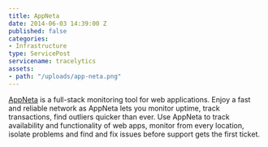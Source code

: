 ```yaml
---
title: AppNeta
date: 2014-06-03 14:39:00 Z
published: false
categories:
- Infrastructure
type: ServicePost
servicename: tracelytics
assets:
- path: "/uploads/app-neta.png"
---
```


[AppNeta](http://www.appneta.com/) is a full-stack monitoring tool for web applications. Enjoy a fast and reliable network as AppNeta lets you monitor uptime, track transactions, find outliers quicker than ever. Use AppNeta to track availability and functionality of web apps, monitor from every location, isolate problems and find and fix issues before support gets the first ticket.
